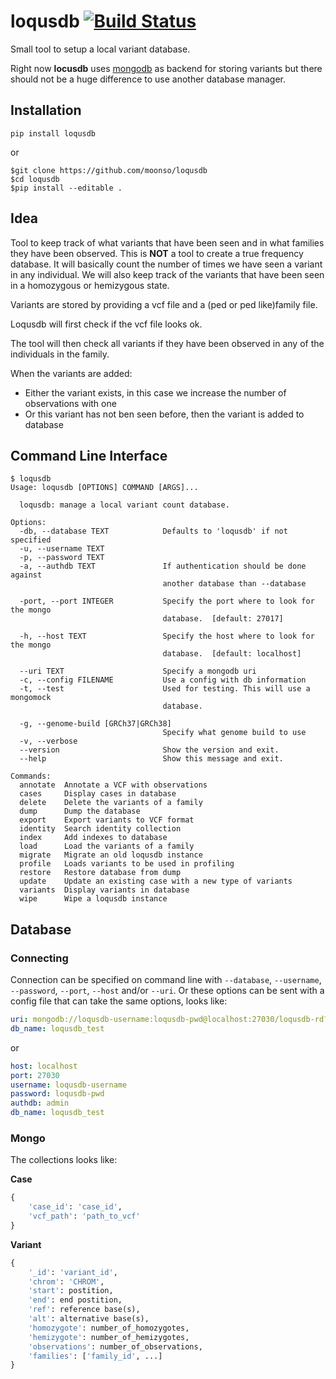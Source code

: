 # loqusdb [![Build Status][travis-image]][travis-url]

Small tool to setup a local variant database.

Right now **locusdb** uses [mongodb][mongodb] as backend for
storing variants but there should not be a huge difference to use another
database manager.

## Installation ##

`pip install loqusdb`

or

```
$git clone https://github.com/moonso/loqusdb
$cd loqusdb
$pip install --editable .
```

## Idea ##

Tool to keep track of what variants that have been seen and in what families they have been observed.
This is **NOT** a tool to create a true frequency database.
It will basically count the number of times we have seen a variant in any individual.
We will also keep track of the variants that have been seen in a homozygous or hemizygous state.

Variants are stored by providing a vcf file and a (ped or ped like)family file.

Loqusdb will first check if the vcf file looks ok.

The tool will then check all variants if they have been observed in any of the individuals in the family.

When the variants are added:

- Either the variant exists, in this case we increase the number of observations with one
- Or this variant has not ben seen before, then the variant is added to database


## Command Line Interface ##

```
$ loqusdb
Usage: loqusdb [OPTIONS] COMMAND [ARGS]...

  loqusdb: manage a local variant count database.

Options:
  -db, --database TEXT            Defaults to 'loqusdb' if not specified
  -u, --username TEXT
  -p, --password TEXT
  -a, --authdb TEXT               If authentication should be done against
                                  another database than --database

  -port, --port INTEGER           Specify the port where to look for the mongo
                                  database.  [default: 27017]

  -h, --host TEXT                 Specify the host where to look for the mongo
                                  database.  [default: localhost]

  --uri TEXT                      Specify a mongodb uri
  -c, --config FILENAME           Use a config with db information
  -t, --test                      Used for testing. This will use a mongomock
                                  database.

  -g, --genome-build [GRCh37|GRCh38]
                                  Specify what genome build to use
  -v, --verbose
  --version                       Show the version and exit.
  --help                          Show this message and exit.

Commands:
  annotate  Annotate a VCF with observations
  cases     Display cases in database
  delete    Delete the variants of a family
  dump      Dump the database
  export    Export variants to VCF format
  identity  Search identity collection
  index     Add indexes to database
  load      Load the variants of a family
  migrate   Migrate an old loqusdb instance
  profile   Loads variants to be used in profiling
  restore   Restore database from dump
  update    Update an existing case with a new type of variants
  variants  Display variants in database
  wipe      Wipe a loqusdb instance
```


## Database ##

### Connecting ###

Connection can be specified on command line with `--database`, `--username`, `--password`, `--port`, `--host` and/or `--uri`. Or these options can be sent with a config file that can take the same options, looks like:

```yaml
uri: mongodb://loqusdb-username:loqusdb-pwd@localhost:27030/loqusdb-rd?authSource=admin
db_name: loqusdb_test
```
or
```yaml
host: localhost
port: 27030
username: loqusdb-username
password: loqusdb-pwd
authdb: admin
db_name: loqusdb_test
```

### Mongo ###

The collections looks like:

**Case**

```python
{
    'case_id': 'case_id',
    'vcf_path': 'path_to_vcf'
}
```

**Variant**

```python
{
    '_id': 'variant_id',
    'chrom': 'CHROM',
    'start': postition,
    'end': end postition,
    'ref': reference base(s),
    'alt': alternative base(s),
    'homozygote': number_of_homozygotes,
    'hemizygote': number_of_hemizygotes,
    'observations': number_of_observations,
    'families': ['family_id', ...]
}
```

[travis-url]: https://travis-ci.org/moonso/loqusdb?branch=master
[travis-image]: https://img.shields.io/travis/moonso/loqusdb/master.svg?style=flat-square
[mongodb]: https://www.mongodb.org
